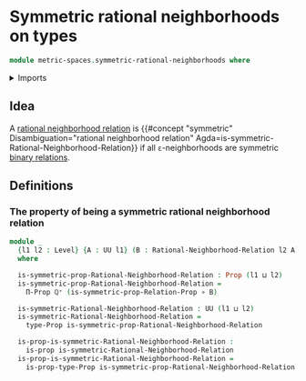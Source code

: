 # Symmetric rational neighborhoods on types

```agda
module metric-spaces.symmetric-rational-neighborhoods where
```

<details><summary>Imports</summary>

```agda
open import elementary-number-theory.positive-rational-numbers

open import foundation.binary-relations
open import foundation.function-types
open import foundation.propositions
open import foundation.universe-levels

open import metric-spaces.rational-neighborhoods
```

</details>

## Idea

A [rational neighborhood relation](metric-spaces.rational-neighborhoods.md) is
{{#concept "symmetric" Disambiguation="rational neighborhood relation" Agda=is-symmetric-Rational-Neighborhood-Relation}}
if all `ε`-neighborhoods are symmetric
[binary relations](foundation.binary-relations.md).

## Definitions

### The property of being a symmetric rational neighborhood relation

```agda
module _
  {l1 l2 : Level} {A : UU l1} (B : Rational-Neighborhood-Relation l2 A)
  where

  is-symmetric-prop-Rational-Neighborhood-Relation : Prop (l1 ⊔ l2)
  is-symmetric-prop-Rational-Neighborhood-Relation =
    Π-Prop ℚ⁺ (is-symmetric-prop-Relation-Prop ∘ B)

  is-symmetric-Rational-Neighborhood-Relation : UU (l1 ⊔ l2)
  is-symmetric-Rational-Neighborhood-Relation =
    type-Prop is-symmetric-prop-Rational-Neighborhood-Relation

  is-prop-is-symmetric-Rational-Neighborhood-Relation :
    is-prop is-symmetric-Rational-Neighborhood-Relation
  is-prop-is-symmetric-Rational-Neighborhood-Relation =
    is-prop-type-Prop is-symmetric-prop-Rational-Neighborhood-Relation
```
